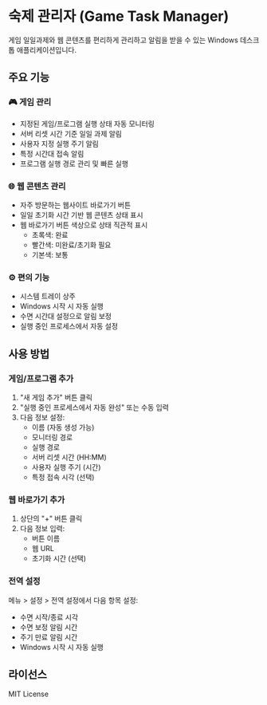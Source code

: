 # 숙제 관리자 (Game Task Manager)

게임 일일과제와 웹 콘텐츠를 편리하게 관리하고 알림을 받을 수 있는 Windows 데스크톱 애플리케이션입니다.

## 주요 기능

### 🎮 게임 관리
- 지정된 게임/프로그램 실행 상태 자동 모니터링
- 서버 리셋 시간 기준 일일 과제 알림
- 사용자 지정 실행 주기 알림
- 특정 시간대 접속 알림
- 프로그램 실행 경로 관리 및 빠른 실행

### 🌐 웹 콘텐츠 관리
- 자주 방문하는 웹사이트 바로가기 버튼
- 일일 초기화 시간 기반 웹 콘텐츠 상태 표시
- 웹 바로가기 버튼 색상으로 상태 직관적 표시
  - 초록색: 완료
  - 빨간색: 미완료/초기화 필요
  - 기본색: 보통

### ⚙️ 편의 기능
- 시스템 트레이 상주
- Windows 시작 시 자동 실행
- 수면 시간대 설정으로 알림 보정
- 실행 중인 프로세스에서 자동 설정

## 사용 방법

### 게임/프로그램 추가
1. "새 게임 추가" 버튼 클릭
2. "실행 중인 프로세스에서 자동 완성" 또는 수동 입력
3. 다음 정보 설정:
   - 이름 (자동 생성 가능)
   - 모니터링 경로
   - 실행 경로
   - 서버 리셋 시간 (HH:MM)
   - 사용자 실행 주기 (시간)
   - 특정 접속 시각 (선택)

### 웹 바로가기 추가
1. 상단의 "+" 버튼 클릭
2. 다음 정보 입력:
   - 버튼 이름
   - 웹 URL
   - 초기화 시간 (선택)

### 전역 설정
메뉴 > 설정 > 전역 설정에서 다음 항목 설정:
- 수면 시작/종료 시각
- 수면 보정 알림 시간
- 주기 만료 알림 시간
- Windows 시작 시 자동 실행

## 라이선스

MIT License

